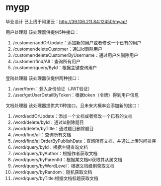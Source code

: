 # mygp
毕业设计
已上线于阿里云：http://39.106.211.84:12450/myap/

用户处理器
该处理器供提供5种接口：
1.	/customer/addOrUpdate：添加新的用户或者修改一个已有的用户
2.	/customer/deleteCustomer：通过id删除用户
3.	/customer/deleteCustomerByUsername：通过用户名删除用户
4.	/customer/find/All：查询所有用户
5.	/customer/query/ById：根据主键查询用户

登陆处理器
该处理器仅提供两种接口：
1.	/user/form：登入身份验证（JWT验证）
2.	/user/getUserDetailByToken：根据token（令牌）得到用户信息

文档处理器
该处理器提供共11种接口，且未来大概率会添加新的接口：
1.	/word/addOrUpdate：添加一个文档或者修改一个已有的文档
2.	/word/delete/byId：通过id删除题目
3.	/word/delete/byTitle：通过题目删除题目
4.	/word/find/all：查询所有文档
5.	/word/find/allOrderByPublishDate：查询所有文档，并通过上传时间排序
6.	/word/query/byId：根据主键查询文档
7.	/word/query/byAuthor：根据作者获取文档
8.	/word/query/byParentId：根据某文档id获取其从属文档
9.	/word/query/byWordLevel：根据文档级别获取文档
10.	/word/query/byRandom：随机获取文档
11.	/word/query/byTitle:根据文档标题获取文档

